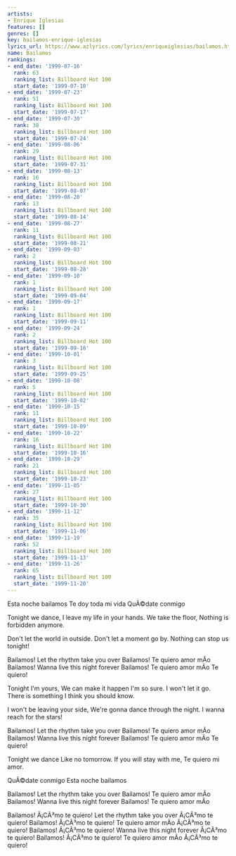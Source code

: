 ```yaml
---
artists:
- Enrique Iglesias
features: []
genres: []
key: bailamos-enrique-iglesias
lyrics_url: https://www.azlyrics.com/lyrics/enriqueiglesias/bailamos.html
name: Bailamos
rankings:
- end_date: '1999-07-16'
  rank: 63
  ranking_list: Billboard Hot 100
  start_date: '1999-07-10'
- end_date: '1999-07-23'
  rank: 51
  ranking_list: Billboard Hot 100
  start_date: '1999-07-17'
- end_date: '1999-07-30'
  rank: 38
  ranking_list: Billboard Hot 100
  start_date: '1999-07-24'
- end_date: '1999-08-06'
  rank: 29
  ranking_list: Billboard Hot 100
  start_date: '1999-07-31'
- end_date: '1999-08-13'
  rank: 16
  ranking_list: Billboard Hot 100
  start_date: '1999-08-07'
- end_date: '1999-08-20'
  rank: 13
  ranking_list: Billboard Hot 100
  start_date: '1999-08-14'
- end_date: '1999-08-27'
  rank: 11
  ranking_list: Billboard Hot 100
  start_date: '1999-08-21'
- end_date: '1999-09-03'
  rank: 2
  ranking_list: Billboard Hot 100
  start_date: '1999-08-28'
- end_date: '1999-09-10'
  rank: 1
  ranking_list: Billboard Hot 100
  start_date: '1999-09-04'
- end_date: '1999-09-17'
  rank: 1
  ranking_list: Billboard Hot 100
  start_date: '1999-09-11'
- end_date: '1999-09-24'
  rank: 2
  ranking_list: Billboard Hot 100
  start_date: '1999-09-18'
- end_date: '1999-10-01'
  rank: 3
  ranking_list: Billboard Hot 100
  start_date: '1999-09-25'
- end_date: '1999-10-08'
  rank: 5
  ranking_list: Billboard Hot 100
  start_date: '1999-10-02'
- end_date: '1999-10-15'
  rank: 11
  ranking_list: Billboard Hot 100
  start_date: '1999-10-09'
- end_date: '1999-10-22'
  rank: 16
  ranking_list: Billboard Hot 100
  start_date: '1999-10-16'
- end_date: '1999-10-29'
  rank: 21
  ranking_list: Billboard Hot 100
  start_date: '1999-10-23'
- end_date: '1999-11-05'
  rank: 27
  ranking_list: Billboard Hot 100
  start_date: '1999-10-30'
- end_date: '1999-11-12'
  rank: 35
  ranking_list: Billboard Hot 100
  start_date: '1999-11-06'
- end_date: '1999-11-19'
  rank: 52
  ranking_list: Billboard Hot 100
  start_date: '1999-11-13'
- end_date: '1999-11-26'
  rank: 65
  ranking_list: Billboard Hot 100
  start_date: '1999-11-20'
---
```


Esta noche bailamos
Te doy toda mi vida
QuÃ©date conmigo

Tonight we dance,
I leave my life in your hands.
We take the floor,
Nothing is forbidden anymore.

Don't let the world in outside.
Don't let a moment go by.
Nothing can stop us tonight!

Bailamos!
Let the rhythm take you over
Bailamos!
Te quiero amor mÃ­o
Bailamos!
Wanna live this night forever
Bailamos!
Te quiero amor mÃ­o
Te quiero!

Tonight I'm yours,
We can make it happen I'm so sure.
I won't let it go.
There is something I think you should know.

I won't be leaving your side,
We're gonna dance through the night.
I wanna reach for the stars!

Bailamos!
Let the rhythm take you over
Bailamos!
Te quiero amor mÃ­o
Bailamos!
Wanna live this night forever
Bailamos!
Te quiero amor mÃ­o
Te quiero!

Tonight we dance
Like no tomorrow.
If you will stay with me,
Te quiero mi amor.

QuÃ©date conmigo
Esta noche bailamos

Bailamos!
Let the rhythm take you over
Bailamos!
Te quiero amor mÃ­o
Bailamos!
Wanna live this night forever
Bailamos!
Te quiero amor mÃ­o

Bailamos!
Â¡CÃ³mo te quiero!
Let the rhythm take you over
Â¡CÃ³mo te quiero!
Bailamos!
Â¡CÃ³mo te quiero!
Te quiero amor mÃ­o
Â¡CÃ³mo te quiero!
Bailamos!
Â¡CÃ³mo te quiero!
Wanna live this night forever
Â¡CÃ³mo te quiero!
Bailamos!
Â¡CÃ³mo te quiero!
Te quiero amor mÃ­o
Â¡CÃ³mo te quiero!



